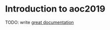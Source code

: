 # Introduction to aoc2019

TODO: write [great documentation](http://jacobian.org/writing/what-to-write/)
